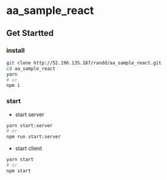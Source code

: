 # aa_sample_react

## Get Startted

### install

```bash
git clone http://52.196.135.187/randd/aa_sample_react.git
cd aa_sample_react
yarn
# or
npm i
```

### start

- start server

```bash
yarn start:server
# or
npm run start:server
```

- start client

```bash
yarn start
# or
npm start
```

